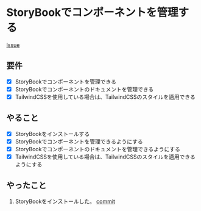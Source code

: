 # StoryBookでコンポーネントを管理する

[Issue](https://github.com/yamashita-kenngo/test-driven-solidjs/issues/4)

## 要件

- [x] StoryBookでコンポーネントを管理できる
- [x] StoryBookでコンポーネントのドキュメントを管理できる
- [x] TailwindCSSを使用している場合は、TailwindCSSのスタイルを適用できる

## やること

- [x] StoryBookをインストールする
- [x] StoryBookでコンポーネントを管理できるようにする
- [x] StoryBookでコンポーネントのドキュメントを管理できるようにする
- [x] TailwindCSSを使用している場合は、TailwindCSSのスタイルを適用できるようにする

## やったこと

1. StoryBookをインストールした。 [commit](
)